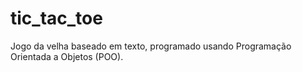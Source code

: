 # tic_tac_toe
Jogo da velha baseado em texto, programado usando Programação Orientada a Objetos (POO).
